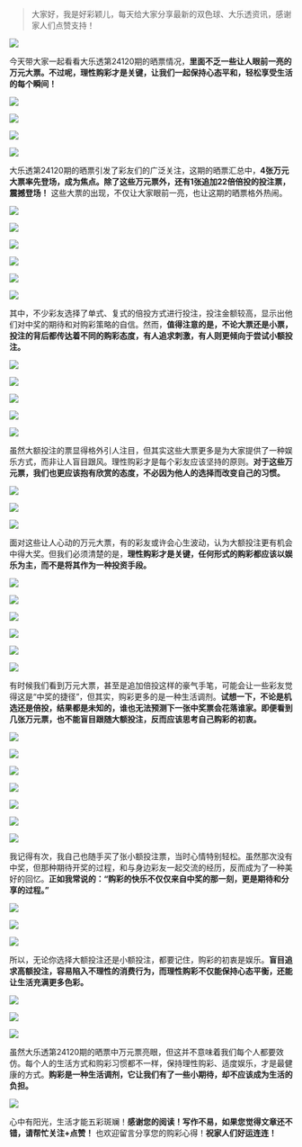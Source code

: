 > 大家好，我是好彩颖儿，每天给大家分享最新的双色球、大乐透资讯，感谢家人们点赞支持！

![](https://cdn.jsdelivr.net/gh/wangwenjie1314/PicCDN/2024-7-12/1720763627240-image.png)


今天带大家一起看看大乐透第24120期的晒票情况，**里面不乏一些让人眼前一亮的万元大票。不过呢，理性购彩才是关键，让我们一起保持心态平和，轻松享受生活的每个瞬间！**


![](https://cdn.jsdelivr.net/gh/wangwenjie1314/PicCDN/2024-10-16/1729060394772-image.png)


![](https://cdn.jsdelivr.net/gh/wangwenjie1314/PicCDN/2024-10-16/1729060355464-image.png)


![](https://cdn.jsdelivr.net/gh/wangwenjie1314/PicCDN/2024-10-16/1729060603477-image.png)


![](https://cdn.jsdelivr.net/gh/wangwenjie1314/PicCDN/2024-10-16/1729060679440-image.png)



大乐透第24120期的晒票引发了彩友们的广泛关注，这期的晒票汇总中，**4张万元大票率先登场，成为焦点。除了这些万元票外，还有1张追加22倍倍投的投注票，震撼登场！** 这些大票的出现，不仅让大家眼前一亮，也让这期的晒票格外热闹。



![](https://cdn.jsdelivr.net/gh/wangwenjie1314/PicCDN/2024-10-16/1729060367712-image.png)


![](https://cdn.jsdelivr.net/gh/wangwenjie1314/PicCDN/2024-10-16/1729068681716-image.png)


![](https://cdn.jsdelivr.net/gh/wangwenjie1314/PicCDN/2024-10-16/1729068696687-image.png)


![](https://cdn.jsdelivr.net/gh/wangwenjie1314/PicCDN/2024-10-16/1729060407253-image.png)


![](https://cdn.jsdelivr.net/gh/wangwenjie1314/PicCDN/2024-10-16/1729060418380-image.png)


![](https://cdn.jsdelivr.net/gh/wangwenjie1314/PicCDN/2024-10-16/1729060661149-image.png)





其中，不少彩友选择了单式、复式的倍投方式进行投注，投注金额较高，显示出他们对中奖的期待和对购彩策略的自信。然而，**值得注意的是，不论大票还是小票，投注的背后都传达着不同的购彩态度，有人追求刺激，有人则更倾向于尝试小额投注。**

![](https://cdn.jsdelivr.net/gh/wangwenjie1314/PicCDN/2024-10-16/1729060670043-image.png)


![](https://cdn.jsdelivr.net/gh/wangwenjie1314/PicCDN/2024-10-16/1729060554525-image.png)


![](https://cdn.jsdelivr.net/gh/wangwenjie1314/PicCDN/2024-10-16/1729060628356-image.png)

![](https://cdn.jsdelivr.net/gh/wangwenjie1314/PicCDN/2024-10-16/1729060636089-image.png)


![](https://cdn.jsdelivr.net/gh/wangwenjie1314/PicCDN/2024-10-16/1729060567936-image.png)



虽然大额投注的票显得格外引人注目，但其实这些大票更多是为大家提供了一种娱乐方式，而非让人盲目跟风。理性购彩才是每个彩友应该坚持的原则。**对于这些万元票，我们也更应该抱有欣赏的态度，不必因为他人的选择而改变自己的习惯。**

![](https://cdn.jsdelivr.net/gh/wangwenjie1314/PicCDN/2024-10-16/1729060612231-image.png)


![](https://cdn.jsdelivr.net/gh/wangwenjie1314/PicCDN/2024-10-16/1729060620007-image.png)

![](https://cdn.jsdelivr.net/gh/wangwenjie1314/PicCDN/2024-10-16/1729060644214-image.png)


面对这些让人心动的万元大票，有的彩友或许会心生波动，认为大额投注更有机会中得大奖。但我们必须清楚的是，**理性购彩才是关键，任何形式的购彩都应该以娱乐为主，而不是将其作为一种投资手段。**


![](https://cdn.jsdelivr.net/gh/wangwenjie1314/PicCDN/2024-10-16/1729051099282-image.png)

![](https://cdn.jsdelivr.net/gh/wangwenjie1314/PicCDN/2024-10-16/1729051216725-image.png)


![](https://cdn.jsdelivr.net/gh/wangwenjie1314/PicCDN/2024-10-16/1729051284764-image.png)

![](https://cdn.jsdelivr.net/gh/wangwenjie1314/PicCDN/2024-10-16/1729051222072-image.png)

![](https://cdn.jsdelivr.net/gh/wangwenjie1314/PicCDN/2024-10-16/1729051230474-image.png)

![](https://cdn.jsdelivr.net/gh/wangwenjie1314/PicCDN/2024-10-16/1729051278204-image.png)



有时候我们看到万元大票，甚至是追加倍投这样的豪气手笔，可能会让一些彩友觉得这是“中奖的捷径”，但其实，购彩更多的是一种生活调剂。**试想一下，不论是机选还是倍投，结果都是未知的，谁也无法预测下一张中奖票会花落谁家。即便看到几张万元票，也不能盲目跟随大额投注，反而应该思考自己购彩的初衷。**

![](https://cdn.jsdelivr.net/gh/wangwenjie1314/PicCDN/2024-10-16/1729051237382-image.png)

![](https://cdn.jsdelivr.net/gh/wangwenjie1314/PicCDN/2024-10-16/1729051271342-image.png)


![](https://cdn.jsdelivr.net/gh/wangwenjie1314/PicCDN/2024-10-16/1729051292028-image.png)

![](https://cdn.jsdelivr.net/gh/wangwenjie1314/PicCDN/2024-10-16/1729051244867-image.png)


![](https://cdn.jsdelivr.net/gh/wangwenjie1314/PicCDN/2024-10-16/1729041225212-image.png)


![](https://cdn.jsdelivr.net/gh/wangwenjie1314/PicCDN/2024-10-16/1729041189607-image.png)

![](https://cdn.jsdelivr.net/gh/wangwenjie1314/PicCDN/2024-10-16/1729041257626-image.png)



我记得有次，我自己也随手买了张小额投注票，当时心情特别轻松。虽然那次没有中奖，但那种期待开奖的过程，和与身边彩友一起交流的经历，反而成为了一种美好的回忆。**正如我常说的：“购彩的快乐不仅仅来自中奖的那一刻，更是期待和分享的过程。”**



![](https://cdn.jsdelivr.net/gh/wangwenjie1314/PicCDN/2024-10-16/1729051257292-image.png)

![](https://cdn.jsdelivr.net/gh/wangwenjie1314/PicCDN/2024-10-16/1729051297061-image.png)

![](https://cdn.jsdelivr.net/gh/wangwenjie1314/PicCDN/2024-10-16/1729051321268-image.png)




所以，无论你选择大额投注还是小额投注，都要记住，购彩的初衷是娱乐。**盲目追求高额投注，容易陷入不理性的消费行为，而理性购彩不仅能保持心态平衡，还能让生活充满更多色彩。**

![](https://cdn.jsdelivr.net/gh/wangwenjie1314/PicCDN/2024-10-16/1729051315360-image.png)

![](https://cdn.jsdelivr.net/gh/wangwenjie1314/PicCDN/2024-10-16/1729051309352-image.png)

![](https://cdn.jsdelivr.net/gh/wangwenjie1314/PicCDN/2024-10-16/1729051304410-image.png)

虽然大乐透第24120期的晒票中万元票亮眼，但这并不意味着我们每个人都要效仿。每个人的生活方式和购彩习惯都不一样，保持理性购彩、适度娱乐，才是最健康的方式。**购彩是一种生活调剂，它让我们有了一些小期待，却不应该成为生活的负担。**


![](https://cdn.jsdelivr.net/gh/wangwenjie1314/PicCDN/2024-10-16/1729060651026-image.png)


心中有阳光，生活才能五彩斑斓！**感谢您的阅读！写作不易，如果您觉得文章还不错，请帮忙关注+点赞！** 也欢迎留言分享您的购彩心得！**祝家人们好运连连！**

